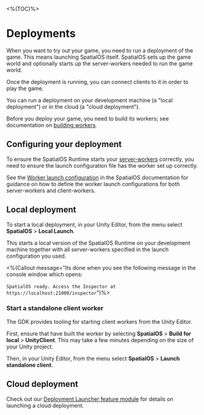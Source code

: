 <%(TOC)%>

# Deployments

When you want to try out your game, you need to run a deployment of the game. This means launching SpatialOS itself. SpatialOS sets up the game world and optionally starts up the server-workers needed to run the game world. 

Once the deployment is running, you can connect clients to it in order to play the game. 

You can run a deployment on your development machine (a "local deployment") or in the cloud (a "cloud deployment").

Before you deploy your game, you need to build its workers; see documentation on [building workers]({{urlRoot}}/modules/build-system/editor-menu).

## Configuring your deployment

To ensure the SpatialOS Runtime starts your [server-workers](https://docs.improbable.io/reference/latest/shared/concepts/workers-load-balancing#server-workers) correctly, you need to ensure the launch configuration file has the worker set up correctly.

 See the [Worker launch configuration](https://docs.improbable.io/reference/latest/shared/worker-configuration/launch-configuration#worker-launch-configuration) in the SpatialOS documentation for guidance on how to define the worker launch configurations for both server-workers and client-workers.

## Local deployment

To start a local deployment, in your Unity Editor, from the menu select **SpatialOS** > **Local Launch**.

This starts a local version of the SpatialOS Runtime on your development machine together with all server-workers specified in the launch configuration you used.

<%(Callout message="Its done when you see the following message in the console window which opens:<br/><br/>```SpatialOS ready. Access the Inspector at https://localhost:21000/inspector```")%>

### Start a standalone client worker

The GDK provides tooling for starting client workers from the Unity Editor. 

First, ensure that have built the worker by selecting **SpatialOS** > **Build for local** > **UnityClient**. This may take a few minutes depending on the size of your Unity project.

Then, in your Unity Editor, from the menu select **SpatialOS** > **Launch standalone client**.

## Cloud deployment

Check out our [Deployment Launcher feature module]({{urlRoot}}/modules/deployment-launcher/overview) for details on launching a cloud deployment.
